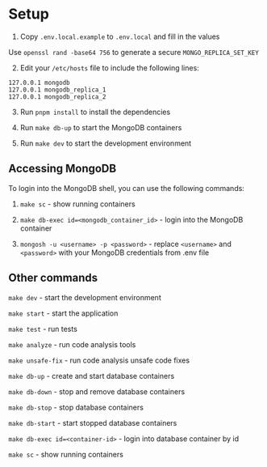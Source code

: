 # Setup

1. Copy `.env.local.example` to `.env.local` and fill in the values

Use `openssl rand -base64 756` to generate a secure `MONGO_REPLICA_SET_KEY`

2. Edit your `/etc/hosts` file to include the following lines:

```
127.0.0.1 mongodb
127.0.0.1 mongodb_replica_1
127.0.0.1 mongodb_replica_2
```

3. Run `pnpm install` to install the dependencies

4. Run `make db-up` to start the MongoDB containers

5. Run `make dev` to start the development environment

## Accessing MongoDB

To login into the MongoDB shell, you can use the following commands:

1. `make sc` - show running containers

2. `make db-exec id=<mongodb_container_id>` - login into the MongoDB container

3. `mongosh -u <username> -p <password>` - replace `<username>` and `<password>` with your MongoDB credentials from .env file

## Other commands

`make dev` - start the development environment

`make start` - start the application

`make test` - run tests

`make analyze` - run code analysis tools

`make unsafe-fix` - run code analysis unsafe code fixes

`make db-up` - create and start database containers

`make db-down` - stop and remove database containers

`make db-stop` - stop database containers

`make db-start` - start stopped database containers

`make db-exec id=<container-id>` - login into database container by id

`make sc` - show running containers
